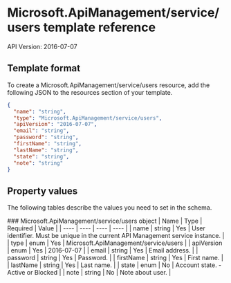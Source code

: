 # Microsoft.ApiManagement/service/users template reference
API Version: 2016-07-07
## Template format

To create a Microsoft.ApiManagement/service/users resource, add the following JSON to the resources section of your template.

```json
{
  "name": "string",
  "type": "Microsoft.ApiManagement/service/users",
  "apiVersion": "2016-07-07",
  "email": "string",
  "password": "string",
  "firstName": "string",
  "lastName": "string",
  "state": "string",
  "note": "string"
}
```
## Property values

The following tables describe the values you need to set in the schema.

<a id="Microsoft.ApiManagement/service/users" />
### Microsoft.ApiManagement/service/users object
|  Name | Type | Required | Value |
|  ---- | ---- | ---- | ---- |
|  name | string | Yes | User identifier. Must be unique in the current API Management service instance. |
|  type | enum | Yes | Microsoft.ApiManagement/service/users |
|  apiVersion | enum | Yes | 2016-07-07 |
|  email | string | Yes | Email address. |
|  password | string | Yes | Password. |
|  firstName | string | Yes | First name. |
|  lastName | string | Yes | Last name. |
|  state | enum | No | Account state. - Active or Blocked |
|  note | string | No | Note about user. |

